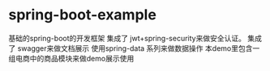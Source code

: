 # spring-boot-example
基础的spring-boot的开发框架
集成了 jwt+spring-security来做安全认证。
集成了 swagger来做文档展示
使用spring-data 系列来做数据操作
本demo里包含一组电商中的商品模块来做demo展示使用
